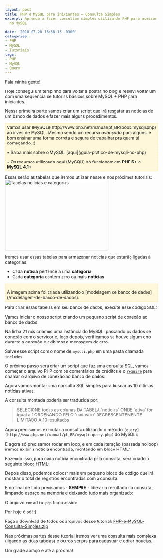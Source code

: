 ```yaml
---
layout: post
title: PHP e MySQL para iniciantes – Consulta Simples
excerpt: Aprenda a fazer consultas simples utilizando PHP para acessar dados salvos
  no MySQL

date: '2010-07-20 16:38:15 -0300'
categories:
- PHP
- MySQL
- Tutoriais
tags:
- PHP
- MySQL
- Query
---
```

Fala minha gente!

Hoje consegui um tempinho para voltar a postar no blog e resolvi voltar um com uma sequencia de tutorias básicos sobre MySQL + PHP para iniciantes.

Nessa primeira parte vamos criar um script que irá resgatar as notícias de um banco de dados e fazer mais alguns procedimentos.

<div style="background: #FFF7D9; border: 1px dashed #FFE294; padding: 5px; margin-bottom: 10px;">Vamos usar [MySQLi](http://www.php.net/manual/pt_BR/book.mysqli.php) ao invés de MySQL. Mesmo sendo um recurso <em>avançado</em> para alguns, é bom ensinar uma forma correta e segura de trabalhar pra quem tá começando. :)

<p style="margin-bottom: 0px;">• Saiba mais sobre o MySQLi [aqui](/guia-pratico-de-mysqli-no-php)

<p style="margin-bottom: 0px;">• Os recursos utilizando aqui (MySQLi) só funcionam em <strong>PHP 5+</strong> e <strong>MySQL 4.1+</strong>

</div>
Essas serão as tabelas que iremos utilizar nesse e nos próximos tutoriais:

<img class="aligncenter size-full wp-image-850" title="Banco de Dados" src="/arquivos/2010/07/database1.png" alt="Tabelas notícias e categorias" width="340" height="232" />

Iremos usar essas tabelas para armazenar notícias que estarão ligadas à categorias.

<ul>
<li>Cada <strong>notícia</strong> pertence a uma <strong>categoria</strong></li>
<li>Cada <strong>categoria</strong> contém zero ou mais <strong>notícias</strong></li>
</ul>
<div style="background: #FFF7D9; border: 1px dashed #FFE294; padding: 5px; margin-bottom: 10px;">
<p style="margin-bottom: 0px;">A imagem acima foi criada utilizando o [modelagem de banco de dados](/modelagem-de-banco-de-dados).

</div>
Para criar essas tabelas em seu banco de dados, execute esse código SQL:


<div data-gist-id="3afa46d58456aff44502" data-gist-show-loading="false"></div>

Vamos iniciar o nosso script criando um pequeno script de conexão ao banco de dados:


<div data-gist-id="4f1a66c5f12d6b96ae71" data-gist-show-loading="false"></div>

Na linha 21 nós criamos uma instância do MySQLi passando os dados de conexão com o servidor e, logo depois, verificamos se houve algum erro durante a conexão e exibimos a mensagem de erro.

Salve esse script com o nome de <code>mysqli.php</code> em uma pasta chamada <code>includes</code>.

O próximo passo será criar um script que faz uma consulta SQL, vamos começar o arquivo PHP com os comentários de créditos e o <code>[require](http://php.net/manual/en/function.require-once.php)</code> para chamar o arquivo de conexão ao banco de dados:


<div data-gist-id="d74ddbb860f20e8231fd" data-gist-show-loading="false"></div>

Agora vamos montar uma consulta SQL simples para buscar as 10 últimas notícias ativas:


<div data-gist-id="1e19345c904406aa26c3" data-gist-show-loading="false"></div>

A consulta montada poderia ser traduzida por:

<blockquote>SELECIONE todas as colunas
DA TABELA `noticias`
ONDE `ativa` for igual a 1
ORDENANDO PELO `cadastro` DECRESCENTEMENTE
LIMITADO A 10 resultados
</blockquote>
Agora precisamos executar a consulta utilizando o método <code>[query](http://www.php.net/manual/pt_BR/mysqli.query.php)</code> do MySQLi:


<div data-gist-id="dbdc6f141714783a6136" data-gist-show-loading="false"></div>

E agora só precisamos rodar um loop, e em cada iteração (passada no loop) iremos exibir a notícia encontrada, montando um bloco HTML:


<div data-gist-id="c6e881b2381f2766935d" data-gist-show-loading="false"></div>

Fazendo isso, para cada notícia encontrada pela consulta, será criado o seguinte bloco HTML:


<div data-gist-id="d94ba710b35991558586" data-gist-show-loading="false"></div>

Depois disso, podemos colocar mais um pequeno bloco de código que irá mostrar o total de registros encontrados com a consulta:


<div data-gist-id="0abd0bffa551dc651387" data-gist-show-loading="false"></div>

E no final de tudo precisamos - <strong>SEMPRE</strong> - liberar o resultado da consulta, limpando espaço na memória e deixando tudo mais organizado:


<div data-gist-id="c34308a8054ce74e5ca8" data-gist-show-loading="false"></div>

O arquivo <code>consulta.php</code> ficou assim:


<div data-gist-id="adfa1533df15ac96ec12" data-gist-show-loading="false"></div>

Por hoje é só! :)

Faça o download de todos os arquivos desse tutorial: [PHP-e-MySQL-Consulta-Simples.zip](/arquivos/2010/07/PHP-e-MySQL-Consulta-Simples.zip)

Nas próximas partes desse tutorial iremos ver uma consulta mais complexa (ligando as duas tabelas) e outros scripts para cadastrar e editar notícias.

Um grade abraço e até a próxima!

